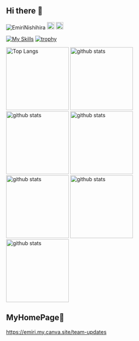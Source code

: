 ## Hi there 👋

<p align="left"><a href="https://github.com/EmiriNishihira/EmiriNishihira/" style="text-decoration: none;"><img src="https://komarev.com/ghpvc/?username=EmiriNishihira" alt="EmiriNishihira"/></a>
  <a href="http://qiita.com/emiri0414" style="text-decoration: none;"><img height="20" src="https://qiita-badge.apiapi.app/s/emiri0414/posts.svg"/></a>
  <a href="http://qiita.com/emiri0414" style="text-decoration: none;"><img height="20" src="https://qiita-badge.apiapi.app/s/emiri0414/contributions.svg"/></a>
</p>

[![My Skills](https://skillicons.dev/icons?i=swift,flutter,androidstudio,python,ruby,vscode,firebase,figma,postman,apple)](https://skillicons.dev)
[![trophy](https://github-profile-trophy.vercel.app/?username=EmiriNishihira&theme=onedark)](https://github.com/ryo-ma/github-profile-trophy)

<div align="left"> 
  <img alt="Top Langs" height="170px" src="https://github-readme-stats-navy-eta.vercel.app/api?username=EmiriNishihira&show_icons=true&theme=radical" />
  <img alt="github stats" height="170px" src="https://github-readme-stats-navy-eta.vercel.app/api/top-langs/?username=EmiriNishihira&layout=compact&bg_color=000000&text_color=FFFFFF&title_color=ff0099" />
  <img alt="github stats" height="170px" src="http://github-profile-summary-cards.vercel.app/api/cards/profile-details?username=EmiriNishihira&theme=radical"/>
  <img alt="github stats" height="170px" src="http://github-profile-summary-cards.vercel.app/api/cards/productive-time?username=EmiriNishihira&theme=radical&utcOffset=9"/>
  <img alt="github stats" height="170px" src="http://github-profile-summary-cards.vercel.app/api/cards/repos-per-language?username=EmiriNishihira&theme=radical"/>
  <img alt="github stats" height="170px" src="http://github-profile-summary-cards.vercel.app/api/cards/most-commit-language?username=EmiriNishihira&theme=radical"/>
  <img alt="github stats" height="170px" src="http://github-profile-summary-cards.vercel.app/api/cards/stats?username=EmiriNishihira&theme=radical"/>
</div>

## MyHomePage🐹
https://emiri.my.canva.site/team-updates
